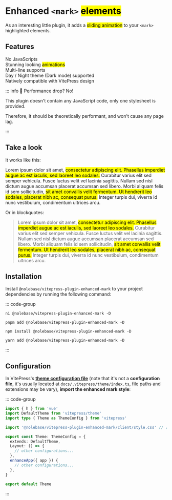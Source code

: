 # Enhanced `<mark>` <mark>elements</mark> <Badge type="tip" text="v1.28.0" />

As an interesting little plugin, it adds a <mark>sliding animation</mark> to your `<mark>` highlighted elements.

## Features

<div grid="~ cols-[auto_1fr] gap-1" items-start my-1>
  <div h=[1rem]><div i-icon-park-outline:check-one text="green-600" /></div>
  <span>No JavaScripts</span>
  <div h=[1rem]><div i-icon-park-outline:check-one text="green-600" /></div>
  <span>Stunning looking <mark>animations</mark></span>
  <div h=[1rem]><div i-icon-park-outline:check-one text="green-600" /></div>
  <span>Multi-line supports</span>
  <div h=[1rem]><div i-icon-park-outline:check-one text="green-600" /></div>
  <span>Day / Night theme (Dark mode) supported</span>
  <div h=[1rem]><div i-icon-park-outline:check-one text="green-600" /></div>
  <span>Natively compatible with VitePress design</span>
</div>

::: info 🤔 Performance drop? No!

This plugin doesn't contain any JavaScript code, only one stylesheet is provided.

Therefore, it should be theoretically performant, and won't cause any page lag.

:::

## Take a look

It works like this:

Lorem ipsum dolor sit amet, <mark>consectetur adipiscing elit. Phasellus imperdiet augue ac est iaculis, sed laoreet leo sodales.</mark> Curabitur varius elit sed semper vehicula. Fusce luctus velit vel lacinia sagittis. Nullam sed nisl dictum augue accumsan placerat accumsan sed libero. Morbi aliquam felis id sem sollicitudin, <mark>sit amet convallis velit fermentum. Ut hendrerit leo sodales, placerat nibh ac, consequat purus.</mark> Integer turpis dui, viverra id nunc vestibulum, condimentum ultrices arcu.

Or in blockquotes:

> Lorem ipsum dolor sit amet, <mark>consectetur adipiscing elit. Phasellus imperdiet augue ac est iaculis, sed laoreet leo sodales.</mark> Curabitur varius elit sed semper vehicula. Fusce luctus velit vel lacinia sagittis. Nullam sed nisl dictum augue accumsan placerat accumsan sed libero. Morbi aliquam felis id sem sollicitudin, <mark>sit amet convallis velit fermentum. Ut hendrerit leo sodales, placerat nibh ac, consequat purus.</mark> Integer turpis dui, viverra id nunc vestibulum, condimentum ultrices arcu.

## Installation

Install `@nolebase/vitepress-plugin-enhanced-mark` to your project dependencies by running the following command:

::: code-group

```shell [@antfu/ni]
ni @nolebase/vitepress-plugin-enhanced-mark -D
```

```shell [pnpm]
pnpm add @nolebase/vitepress-plugin-enhanced-mark -D
```

```shell [npm]
npm install @nolebase/vitepress-plugin-enhanced-mark -D
```

```shell [yarn]
yarn add @nolebase/vitepress-plugin-enhanced-mark -D
```

:::

## Configuration

In VitePress's [**theme configuration file**](https://vitepress.dev/reference/default-theme-config#default-theme-config) (note that it's not a **configuration file**, it's usually located at `docs/.vitepress/theme/index.ts`, file paths and extensions may be vary), **import the enhanced mark style**:

<!--@include: @/pages/en/snippets/details-colored-diff.md-->

::: code-group

```typescript twoslash [.vitepress/theme/index.ts]
import { h } from 'vue'
import DefaultTheme from 'vitepress/theme'
import type { Theme as ThemeConfig } from 'vitepress'

import '@nolebase/vitepress-plugin-enhanced-mark/client/style.css' // [!code ++]

export const Theme: ThemeConfig = {
  extends: DefaultTheme,
  Layout: () => {
    // other configurations...
  },
  enhanceApp({ app }) {
    // other configurations...
  },
}

export default Theme
```

:::

